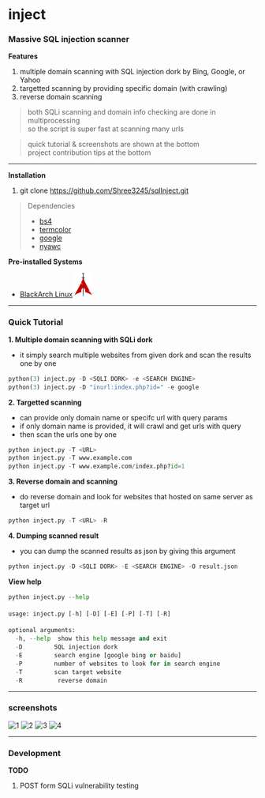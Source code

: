 inject
===

### Massive SQL injection scanner  
**Features**  
1. multiple domain scanning with SQL injection dork by Bing, Google, or Yahoo
2. targetted scanning by providing specific domain (with crawling)
3. reverse domain scanning

> both SQLi scanning and domain info checking are done in multiprocessing  
> so the script is super fast at scanning many urls

> quick tutorial & screenshots are shown at the bottom  
> project contribution tips at the bottom  

---

**Installation**  
1. git clone https://github.com/Shree3245/sqlInject.git


> Dependencies  
> - [bs4](https://pypi.python.org/pypi/bs4)  
> - [termcolor](https://pypi.python.org/pypi/termcolor)  
> - [google](https://pypi.python.org/pypi/google)
> - [nyawc](https://pypi.python.org/pypi/nyawc/)

**Pre-installed Systems**  
- [BlackArch Linux](https://blackarch.org/scanner.html) ![BlackArch](https://raw.githubusercontent.com/BlackArch/blackarch-artwork/master/logo/logo-38-49.png)

---
### Quick Tutorial  
**1. Multiple domain scanning with SQLi dork**  
- it simply search multiple websites from given dork and scan the results one by one
```python
python(3) inject.py -D <SQLI DORK> -e <SEARCH ENGINE>  
python(3) inject.py -D "inurl:index.php?id=" -e google  
```

**2. Targetted scanning**  
- can provide only domain name or specifc url with query params
- if only domain name is provided, it will crawl and get urls with query
- then scan the urls one by one
```python
python inject.py -T <URL>  
python inject.py -T www.example.com  
python inject.py -T www.example.com/index.php?id=1  
```

**3. Reverse domain and scanning**  
- do reverse domain and look for websites that hosted on same server as target url
```python
python inject.py -T <URL> -R
```

**4. Dumping scanned result**
- you can dump the scanned results as json by giving this argument
```python
python inject.py -D <SQLI DORK> -E <SEARCH ENGINE> -O result.json
```

**View help**  
```python
python inject.py --help

usage: inject.py [-h] [-D] [-E] [-P] [-T] [-R]

optional arguments:
  -h, --help  show this help message and exit
  -D         SQL injection dork
  -E         search engine [google bing or baidu]
  -P         number of websites to look for in search engine
  -T         scan target website
  -R          reverse domain
```

---
### screenshots
![1](https://raw.githubusercontent.com/Shree3245/inject/master/screenshots/1.png)
![2](https://raw.githubusercontent.com/Shree3245/inject/master/screenshots/2.png)
![3](https://raw.githubusercontent.com/Shree3245/inject/master/screenshots/3.png)
![4](https://raw.githubusercontent.com/Shree3245/inject/master/screenshots/4.png)

---

### Development
**TODO**  
1. POST form SQLi vulnerability testing
